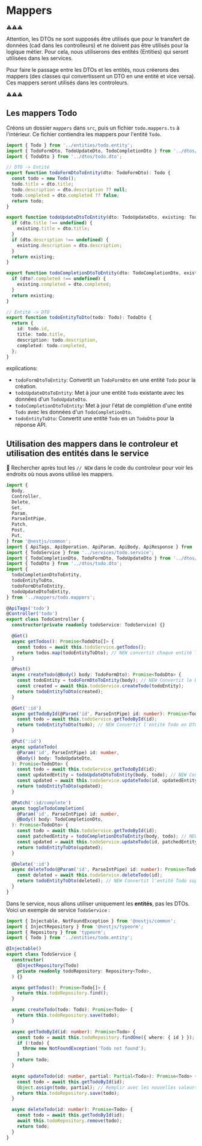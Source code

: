 # Mappers

⚠️⚠️⚠️

Attention, les DTOs ne sont supposés être utilisés que pour le transfert de
données (cad dans les controlleurs) et ne doivent pas être utilisés pour la logique métier. Pour cela, nous utiliserons
des entités (Entities) qui seront utilisées dans les services.

Pour faire le passage entre les DTOs et les entités, nous créerons des mappers (des classes qui convertissent un DTO
en une entité et vice versa). Ces mappers seront utilisés dans les controleurs.

⚠️⚠️⚠️

## Les mappers Todo

Créons un dossier `mappers` dans `src`, puis un fichier `todo.mappers.ts` à l'intérieur. Ce fichier contiendra les mappers pour l'entité `Todo`.

```typescript
import { Todo } from '../entities/todo.entity';
import { TodoFormDto, TodoUpdateDto, TodoCompletionDto } from '../dtos/todo.form.dto';
import { TodoDto } from '../dtos/todo.dto';

// DTO -> Entité
export function todoFormDtoToEntity(dto: TodoFormDto): Todo {
  const todo = new Todo();
  todo.title = dto.title;
  todo.description = dto.description ?? null;
  todo.completed = dto.completed ?? false;
  return todo;
}

export function todoUpdateDtoToEntity(dto: TodoUpdateDto, existing: Todo): Todo {
  if (dto.title !== undefined) {
    existing.title = dto.title;
  }
  if (dto.description !== undefined) {
    existing.description = dto.description;
  }
  return existing;
}

export function todoCompletionDtoToEntity(dto: TodoCompletionDto, existing: Todo): Todo {
  if (dto?.completed !== undefined) {
    existing.completed = dto.completed;
  }
  return existing;
}

// Entité -> DTO
export function todoEntityToDto(todo: Todo): TodoDto {
  return {
    id: todo.id,
    title: todo.title,
    description: todo.description,
    completed: todo.completed,
  };
}
```

explications:

- `todoFormDtoToEntity`: Convertit un `TodoFormDto` en une entité `Todo` pour la création.
- `todoUpdateDtoToEntity`: Met à jour une entité `Todo` existante avec les données d'un `TodoUpdateDto`.
- `todoCompletionDtoToEntity`: Met à jour l'état de complétion d'une entité `Todo` avec les données d'un `TodoCompletionDto`.
- `todoEntityToDto`: Convertit une entité `Todo` en un `TodoDto` pour la réponse API.

## Utilisation des mappers dans le controleur et utilisation des entités dans le service

🔎 Rechercher après tout les `// NEW` dans le code du controleur pour voir les endroits où nous avons utilisé les mappers.

```typescript
import {
  Body,
  Controller,
  Delete,
  Get,
  Param,
  ParseIntPipe,
  Patch,
  Post,
  Put,
} from '@nestjs/common';
import { ApiTags, ApiOperation, ApiParam, ApiBody, ApiResponse } from '@nestjs/swagger';
import { TodoService } from '../services/todo.service';
import { TodoCompletionDto, TodoFormDto, TodoUpdateDto } from '../dtos/todo.form.dto';
import { TodoDto } from '../dtos/todo.dto';
import {
  todoCompletionDtoToEntity,
  todoEntityToDto,
  todoFormDtoToEntity,
  todoUpdateDtoToEntity,
} from '../mappers/todo.mappers';

@ApiTags('todo')
@Controller('todo')
export class TodoController {
  constructor(private readonly todoService: TodoService) {}

  @Get()
  async getTodos(): Promise<TodoDto[]> {
    const todos = await this.todoService.getTodos();
    return todos.map(todoEntityToDto); // NEW convertit chaque entité Todo en DTO
  }

  @Post()
  async createTodo(@Body() body: TodoFormDto): Promise<TodoDto> {
    const todoEntity = todoFormDtoToEntity(body); // NEW Convertit le DTO en entité
    const created = await this.todoService.createTodo(todoEntity);
    return todoEntityToDto(created);
  }

  @Get(':id')
  async getTodoById(@Param('id', ParseIntPipe) id: number): Promise<TodoDto> {
    const todo = await this.todoService.getTodoById(id);
    return todoEntityToDto(todo); // NEW Convertit l'entité Todo en DTO
  }

  @Put(':id')
  async updateTodo(
    @Param('id', ParseIntPipe) id: number,
    @Body() body: TodoUpdateDto,
  ): Promise<TodoDto> {
    const todo = await this.todoService.getTodoById(id);
    const updatedEntity = todoUpdateDtoToEntity(body, todo); // NEW Convertit le DTO en entité
    const updated = await this.todoService.updateTodo(id, updatedEntity);
    return todoEntityToDto(updated);
  }

  @Patch(':id/complete')
  async toggleTodoCompletion(
    @Param('id', ParseIntPipe) id: number,
    @Body() body: TodoCompletionDto,
  ): Promise<TodoDto> {
    const todo = await this.todoService.getTodoById(id);
    const patchedEntity = todoCompletionDtoToEntity(body, todo); // NEW Convertit le DTO en entité
    const updated = await this.todoService.updateTodo(id, patchedEntity);
    return todoEntityToDto(updated);
  }

  @Delete(':id')
  async deleteTodo(@Param('id', ParseIntPipe) id: number): Promise<TodoDto> {
    const deleted = await this.todoService.deleteTodo(id);
    return todoEntityToDto(deleted); // NEW Convertit l'entité Todo supprimée en DTO
  }
}
```

Dans le service, nous allons utiliser uniquement les **entités**, pas les DTOs. Voici un exemple de service `TodoService` :

```typescript
import { Injectable, NotFoundException } from '@nestjs/common';
import { InjectRepository } from '@nestjs/typeorm';
import { Repository } from 'typeorm';
import { Todo } from '../entities/todo.entity';

@Injectable()
export class TodoService {
  constructor(
    @InjectRepository(Todo)
    private readonly todoRepository: Repository<Todo>,
  ) {}

  async getTodos(): Promise<Todo[]> {
    return this.todoRepository.find();
  }

  async createTodo(todo: Todo): Promise<Todo> {
    return this.todoRepository.save(todo);
  }

  async getTodoById(id: number): Promise<Todo> {
    const todo = await this.todoRepository.findOne({ where: { id } });
    if (!todo) {
      throw new NotFoundException('Todo not found');
    }
    return todo;
  }

  async updateTodo(id: number, partial: Partial<Todo>): Promise<Todo> {
    const todo = await this.getTodoById(id);
    Object.assign(todo, partial); // Remplir avec les nouvelles valeurs
    return this.todoRepository.save(todo);
  }

  async deleteTodo(id: number): Promise<Todo> {
    const todo = await this.getTodoById(id);
    await this.todoRepository.remove(todo);
    return todo;
  }
}
```
